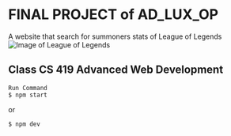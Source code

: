 # FINAL PROJECT of AD_LUX_OP
A website that search for summoners stats of League of Legends
![Image of League of Legends](https://pluspng.com/img-png/league-of-legends-png-png-file-name-league-of-legends-999.png)
## Class CS 419 Advanced Web Development
```
Run Command
$ npm start
```
or
```
$ npm dev
```
